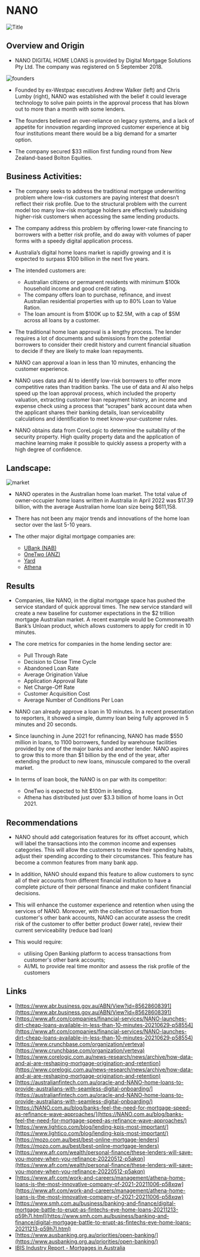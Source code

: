 # NANO

![Title](./images/Nano-Title.png)

## Overview and Origin

- NANO DIGITAL HOME LOANS is provided by
  Digital Mortgage Solutions Pty Ltd. The company was registered on 5 September 2018.

![founders](./images/Blog_Andrew_and_Chris.jpeg)

- Founded by ex-Westpac executives Andrew Walker (left) and Chris Lumby (right), NANO was established with the belief it could leverage technology to solve pain points in the approval process that has blown out to more than a month with some lenders.

- The founders believed an over-reliance on legacy systems, and a lack of appetite for innovation regarding improved customer experience at big four institutions meant there would be a big demand for a smarter option.

- The company secured $33 million first funding round from New Zealand-based Bolton Equities.

## Business Activities:

- The company seeks to address the traditional mortgage underwriting problem where low-risk customers are paying interest that doesn’t reflect their risk profile. Due to the structural problem with the current model too many low-risk mortgage holders are effectively subsidising higher-risk customers when accessing the same lending products.

- The company address this problem by offering lower-rate financing to borrowers with a better risk profile, and do away with volumes of paper forms with a speedy digital application process.

- Australia’s digital home loans market is rapidly growing and it is expected to surpass $100 billion in the next five years.

- The intended customers are:

  - Australian citizens or permanent residents with minimum $100k household income and good credit rating.
  - The company offers loan to purchase, refinance, and invest Australian residential properties with up to 80% Loan to Value Ration.
  - The loan amount is from $100K up to $2.5M, with a cap of $5M across all loans by a customer.

- The traditional home loan approval is a lengthy process. The lender requires a lot of documents and submissions from the potential borrowers to consider their credit history and current financial situation to decide if they are likely to make loan repayments.

- NANO can approval a loan in less than 10 minutes, enhancing the customer experience.

- NANO uses data and AI to identify low-risk borrowers to offer more competitive rates than tradition banks. The use of data and AI also helps speed up the loan approval process, which included the property valuation, extracting customer loan repayment history, an income and expense check using a process that “scrapes” bank account data when the applicant shares their banking details, loan serviceability calculations and identification to meet know-your-customer rules.

- NANO obtains data from CoreLogic to determine the suitability of the security property. High quality property data and the application of machine learning make it possible to quickly assess a property with a high degree of confidence.

## Landscape:

![market](./images/deloitte-au-residential-mortgage-lending2000-2019.webp)

- NANO operates in the Australian home loan market. The total value of owner-occupier home loans written in Australia in April 2022 was $17.39 billion, with the average Australian home loan size being $611,158.

- There has not been any major trends and innovations of the home loan sector over the last 5-10 years.

- The other major digital mortgage companies are:
  - [UBank (NAB)](https://www.ubank.com.au/)
  - [OneTwo (ANZ)](https://www.onetwo.com.au/index.html)
  - [Yard](https://www.yard.com.au/)
  - [Athena](https://www.athena.com.au/)

## Results

- Companies, like NANO, in the digital mortgage space has pushed the service standard of quick approval times. The new service standard will create a new baseline for customer expectations in the $2 trillion mortgage Australian market. A recent example would be Commonwealth Bank’s Unloan product, which allows customers to apply for credit in 10 minutes.

- The core metrics for companies in the home lending sector are:

  - Pull Through Rate
  - Decision to Close Time Cycle
  - Abandoned Loan Rate
  - Average Origination Value
  - Application Approval Rate
  - Net Charge-Off Rate
  - Customer Acquisition Cost
  - Average Number of Conditions Per Loan

- NANO can already approve a loan in 10 minutes. In a recent presentation to reporters, it showed a simple, dummy loan being fully approved in 5 minutes and 20 seconds.

- Since launching in June 2021 for refinancing, NANO has made $550 million in loans, to 1100 borrowers, funded by warehouse facilities provided by one of the major banks and another lender. NANO aspires to grow this to more than $1 billion by the end of the year, after extending the product to new loans, minuscule compared to the overall market.

- In terms of loan book, the NANO is on par with its competitor:
  - OneTwo is expected to hit $100m in lending.
  - Athena has distributed just over $3.3 billion of home loans in Oct 2021.

## Recommendations

- NANO should add categorisation features for its offset account, which will label the transactions into the common income and expenses categories. This will allow the customers to review their spending habits, adjust their spending according to their circumstances. This feature has become a common features from many bank app.

- In addition, NANO should expand this feature to allow customers to sync all of their accounts from different financial institution to have a complete picture of their personal finance and make confident financial decisions.

- This will enhance the customer experience and retention when using the services of NANO. Moreover, with the collection of transaction from customer's other bank accounts, NANO can accurate assess the credit risk of the customer to offer better product (lower rate), review their current serviceability (reduce bad loan)

- This would require:

  - utilising Open Banking platform to access transactions from customer's other bank accounts;
  - AI/ML to provide real time monitor and assess the risk profile of the customers

## Links

- [https://www.abr.business.gov.au/ABN/View?id=85628608391](https://www.abr.business.gov.au/ABN/View?id=85628608391)
- [https://www.afr.com/companies/financial-services/NANO-launches-dirt-cheap-loans-available-in-less-than-10-minutes-20210629-p58554](https://www.afr.com/companies/financial-services/NANO-launches-dirt-cheap-loans-available-in-less-than-10-minutes-20210629-p58554)
- [https://www.crunchbase.com/organization/verteva](https://www.crunchbase.com/organization/verteva)
- [https://www.corelogic.com.au/news-research/news/archive/how-data-and-ai-are-reshaping-mortgage-origination-and-retention](https://www.corelogic.com.au/news-research/news/archive/how-data-and-ai-are-reshaping-mortgage-origination-and-retention)
- [https://australianfintech.com.au/oracle-and-NANO-home-loans-to-provide-australians-with-seamless-digital-onboarding/](https://australianfintech.com.au/oracle-and-NANO-home-loans-to-provide-australians-with-seamless-digital-onboarding/)
- [https://NANO.com.au/blog/banks-feel-the-need-for-mortgage-speed-as-refinance-wave-approaches/](https://NANO.com.au/blog/banks-feel-the-need-for-mortgage-speed-as-refinance-wave-approaches/)
- [https://www.lightico.com/blog/lending-kpis-most-important/](https://www.lightico.com/blog/lending-kpis-most-important/)
- [https://mozo.com.au/best/best-online-mortgage-lenders](https://mozo.com.au/best/best-online-mortgage-lenders)
- [https://www.afr.com/wealth/personal-finance/these-lenders-will-save-you-money-when-you-refinance-20220512-p5akqn](https://www.afr.com/wealth/personal-finance/these-lenders-will-save-you-money-when-you-refinance-20220512-p5akqn)
- [https://www.afr.com/work-and-careers/management/athena-home-loans-is-the-most-innovative-company-of-2021-20211006-p58xqw](https://www.afr.com/work-and-careers/management/athena-home-loans-is-the-most-innovative-company-of-2021-20211006-p58xqw)
- [https://www.smh.com.au/business/banking-and-finance/digital-mortgage-battle-to-erupt-as-fintechs-eye-home-loans-20211213-p59h7l.html](https://www.smh.com.au/business/banking-and-finance/digital-mortgage-battle-to-erupt-as-fintechs-eye-home-loans-20211213-p59h7l.html)
- [https://www.ausbanking.org.au/priorities/open-banking/](https://www.ausbanking.org.au/priorities/open-banking/)
- [IBIS Industry Report - Mortgages in Australia](./data/X0010%20Mortgages%20in%20Australia%20Industry%20Report.pdf)
